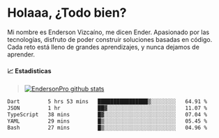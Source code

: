 
# Holaaa, ¿Todo bien?

Mi nombre es Enderson Vizcaíno, me dicen Ender. Apasionado por las tecnologías, disfruto de poder construir soluciones basadas en código. Cada reto está lleno de grandes aprendizajes, y nunca dejamos de aprender. 

#### :chart_with_upwards_trend: Estadisticas
> [![EndersonPro github stats](https://github-readme-stats.vercel.app/api?username=endersonpro&theme=vue-dark&show_icons=true)](https://github.com/anuraghazra/github-readme-stats) 


<!--START_SECTION:waka-->

```txt
Dart         5 hrs 53 mins   ████████████████▒░░░░░░░░   64.91 %
JSON         1 hr            ██▓░░░░░░░░░░░░░░░░░░░░░░   11.07 %
TypeScript   38 mins         █▓░░░░░░░░░░░░░░░░░░░░░░░   07.04 %
YAML         29 mins         █▒░░░░░░░░░░░░░░░░░░░░░░░   05.45 %
Bash         27 mins         █▒░░░░░░░░░░░░░░░░░░░░░░░   04.96 %
```

<!--END_SECTION:waka-->

[website]: https://endersonpro.github.io/portfolio/
[twitter]: https://twitter.com/endersonj_
[youtube]: https://youtube.com/ByEnderson
[instagram]: https://instagram.com/endersonvizc
[linkedin]: https://www.linkedin.com/in/enderson-vizcaino-2aa927175/

